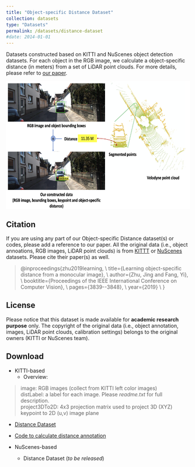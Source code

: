 ```yaml
---
title: "Object-specific Distance Dataset"
collection: datasets
type: "Datasets"
permalink: /datasets/distance-dataset
#date: 2014-01-01
---
```


Datasets constructed based on KITTI and NuScenes object detection datasets. For each object in the RGB image, we calculate a object-specific distance (in meters) from a set of LiDAR point clouds. For more details, please refer to [our paper](https://openaccess.thecvf.com/content_ICCV_2019/papers/Zhu_Learning_Object-Specific_Distance_From_a_Monocular_Image_ICCV_2019_paper.pdf). 

<img src="/images/DistanceDataset.png" alt="drawing" align="center" width="600" height="350"/>  




Citation
--------
If you are using any part of our Object-specific Distance dataset(s) or codes, please add a reference to our paper. All the original data (i.e., object annoations, RGB images, LiDAR point clouds) is from [KITTT](http://www.cvlibs.net/datasets/kitti/eval_object.php?obj_benchmark=3d) or [NuScenes](https://www.nuscenes.org) datasets. Please cite their paper(s) as well. 


> @inproceedings{zhu2019learning, \\
>   title={Learning object-specific distance from a monocular image}, \\
>   author={Zhu, Jing and Fang, Yi}, \\
>   booktitle={Proceedings of the IEEE International Conference on Computer Vision}, \\
>   pages={3839--3848}, \\
>   year={2019} \\
> }



License
--------
Please notice that this dataset is made available for **academic research purpose** only. The copyright of the original data (i.e., object annotation, images, LiDAR point clouds, calibration settings) belongs to the original owners (KITTI or NuScenes team). 



Download
--------
* KITTI-based
  * Overview: 
 >image: RGB images (collect from KITTI left color images) <br>
 >distLabel: a label for each image. Please *readme.txt* for full description. <br>
 >project3DTo2D: 4x3 projection matrix used to project 3D (XYZ) keypoint to 2D (u,v) image plane <br>
  
  * [Distance Dataset](https://drive.google.com/file/d/11NRWN5MtHOjYBKIko_qxPFlHQs9XCu_8/view?usp=sharing)
  * [Code to calculate distance annotation](https://drive.google.com/file/d/1LmWUKzALaPKCVCD4R2IMhaT2edmo_2th/view?usp=sharing)

* NuScenes-based 
  * Distance Dataset (*to be released*)







